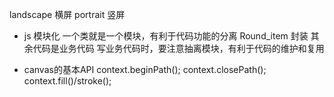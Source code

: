 landscape 横屏  portrait 竖屏

- js 模块化
  一个类就是一个模块，有利于代码功能的分离
  Round_item 封装
  其余代码是业务代码
  写业务代码时，要注意抽离模块，有利于代码的维护和复用

- canvas的基本API
  context.beginPath();
  context.closePath();
  context.fill()/stroke();
